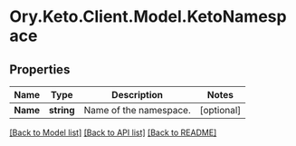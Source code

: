 # Ory.Keto.Client.Model.KetoNamespace

## Properties

Name | Type | Description | Notes
------------ | ------------- | ------------- | -------------
**Name** | **string** | Name of the namespace. | [optional] 

[[Back to Model list]](../README.md#documentation-for-models) [[Back to API list]](../README.md#documentation-for-api-endpoints) [[Back to README]](../README.md)


